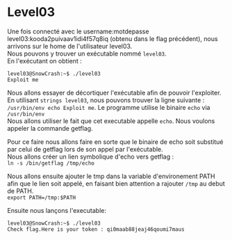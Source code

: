 # Level03

Une fois connecté avec le username:motdepasse level03:kooda2puivaav1idi4f57q8iq (obtenu dans le flag précédent), nous arrivons sur le home de l'utilisateur level03.  
Nous pouvons y trouver un exécutable nommé `level03`.  
En l'exécutant on obtient : 
```
level03@SnowCrash:~$ ./level03
Exploit me
```

Nous allons essayer de décortiquer l'exécutable afin de pouvoir l'exploiter.  
En utilisant `strings level03`, nous pouvons trouver la ligne suivante : `/usr/bin/env echo Exploit me`. 
Le programme utilise le binaire `echo` via `/usr/bin/env`  
Nous allons utiliser le fait que cet executable appelle `echo`. Nous voulons appeler la commande getflag.  

Pour ce faire nous allons faire en sorte que le binaire de echo soit substitué par celui de getflag lors de son appel par l'exécutable.  
Nous allons créer un lien symbolique d'echo vers getflag :  
`ln -s /bin/getflag /tmp/echo`  

Nous allons ensuite ajouter le tmp dans la variable d'environement PATH afin que le lien soit appelé, en faisant bien attention a rajouter `/tmp` au debut de PATH.  
`export PATH=/tmp:$PATH`

Ensuite nous lançons l'executable:  
```
level03@SnowCrash:~$ ./level03
Check flag.Here is your token : qi0maab88jeaj46qoumi7maus
```
